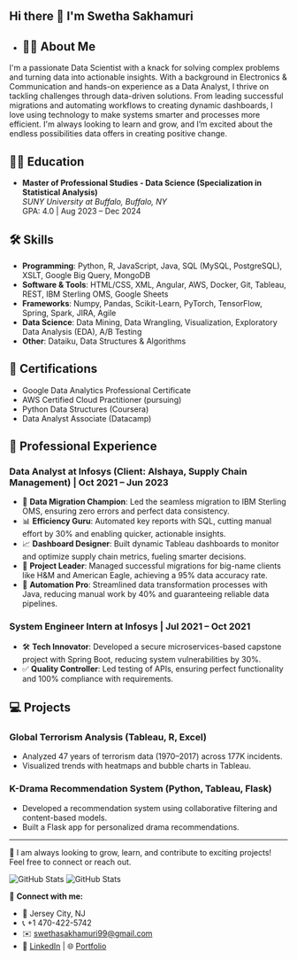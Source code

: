 ## Hi there 👋 I'm Swetha Sakhamuri


- ## 🧑‍💻 About Me
I'm a passionate Data Scientist with a knack for solving complex problems and turning data into actionable insights. With a background in Electronics & Communication and hands-on experience as a Data Analyst, I thrive on tackling challenges through data-driven solutions. From leading successful migrations and automating workflows to creating dynamic dashboards, I love using technology to make systems smarter and processes more efficient. I'm always looking to learn and grow, and I’m excited about the endless possibilities data offers in creating positive change.

## 🧑‍🎓 Education
- **Master of Professional Studies - Data Science (Specialization in Statistical Analysis)**  
  *SUNY University at Buffalo, Buffalo, NY*  
  GPA: 4.0 | Aug 2023 – Dec 2024



## 🛠️ Skills
- **Programming**: Python, R, JavaScript, Java, SQL (MySQL, PostgreSQL), XSLT, Google Big Query, MongoDB
- **Software & Tools**: HTML/CSS, XML, Angular, AWS, Docker, Git, Tableau, REST, IBM Sterling OMS, Google Sheets
- **Frameworks**: Numpy, Pandas, Scikit-Learn, PyTorch, TensorFlow, Spring, Spark, JIRA, Agile
- **Data Science**: Data Mining, Data Wrangling, Visualization, Exploratory Data Analysis (EDA), A/B Testing
- **Other**: Dataiku, Data Structures & Algorithms

## 🏅 Certifications
- Google Data Analytics Professional Certificate
- AWS Certified Cloud Practitioner (pursuing)
- Python Data Structures (Coursera)
- Data Analyst Associate (Datacamp)

## 💼 Professional Experience

### Data Analyst at Infosys (Client: Alshaya, Supply Chain Management) | Oct 2021 – Jun 2023
- 🚀 **Data Migration Champion**: Led the seamless migration to IBM Sterling OMS, ensuring zero errors and perfect data consistency.
- 📊 **Efficiency Guru**: Automated key reports with SQL, cutting manual effort by 30% and enabling quicker, actionable insights.
- 📈 **Dashboard Designer**: Built dynamic Tableau dashboards to monitor and optimize supply chain metrics, fueling smarter decisions.
- 🔄 **Project Leader**: Managed successful migrations for big-name clients like H&M and American Eagle, achieving a 95% data accuracy rate.
- 🔧 **Automation Pro**: Streamlined data transformation processes with Java, reducing manual work by 40% and guaranteeing reliable data pipelines.

### System Engineer Intern at Infosys | Jul 2021 – Oct 2021
- 🛠 **Tech Innovator**: Developed a secure microservices-based capstone project with Spring Boot, reducing system vulnerabilities by 30%.
- ✅ **Quality Controller**: Led testing of APIs, ensuring perfect functionality and 100% compliance with requirements.

## 💻 Projects


### Global Terrorism Analysis (Tableau, R, Excel)
- Analyzed 47 years of terrorism data (1970–2017) across 177K incidents.
- Visualized trends with heatmaps and bubble charts in Tableau.

### K-Drama Recommendation System (Python, Tableau, Flask)
- Developed a recommendation system using collaborative filtering and content-based models.
- Built a Flask app for personalized drama recommendations.

---

🔭 I am always looking to grow, learn, and contribute to exciting projects! Feel free to connect or reach out.

![GitHub Stats](https://github-readme-stats.vercel.app/api?username=Sakhamuri-Swetha&theme=react&show_icons=true&hide_border=true&count_private=true)            ![GitHub Stats](https://github-readme-stats.vercel.app/api/top-langs/?username=Sakhamuri-Swetha&theme=react&show_icons=true&hide_border=true&layout=compact)


🔗 **Connect with me:**
- 📍 Jersey City, NJ
- 📞 +1 470-422-5742
- ✉️ swethasakhamuri99@gmail.com
- 🔗 [LinkedIn](#) | 🌐 [Portfolio](#)
